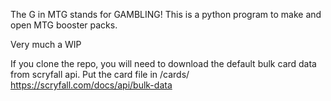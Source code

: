 The G in MTG stands for GAMBLING!
This is a python program to make and open MTG booster packs.

Very much a WIP

If you clone the repo, you will need to download the default bulk card data from scryfall api. Put the card file in /cards/
https://scryfall.com/docs/api/bulk-data
